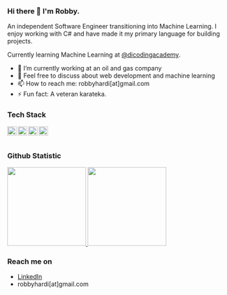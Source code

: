 ### Hi there 👋 I'm Robby.

An independent Software Engineer transitioning into Machine Learning. I enjoy working with C# and have made it my primary language for building projects.

Currently learning Machine Learning at <a href="https://github.com/dicodingacademy">@dicodingacademy</a>.

- 🔭 I’m currently working at an oil and gas company
- 💬 Feel free to discuss about web development and machine learning
- 📫 How to reach me: robbyhardi[at]gmail.com
- ⚡ Fun fact: A veteran karateka.

### Tech Stack
  <a href="https://en.wikipedia.org/wiki/Javascript"><img align="left" alt="JavaScript" title="JavaScript" width="21px" src="https://upload.wikimedia.org/wikipedia/commons/9/99/Unofficial_JavaScript_logo_2.svg" /></a>
  <a href="https://dotnet.microsoft.com/en-us/"><img align="left" alt=".NET" title="NodeJS" width="21px" src="https://raw.githubusercontent.com/dotnet/brand/c7d0f51b8ec59531332d05fb27a5b758a7a3d689/logo/dotnet-logo.svg" /></a>
  <a href="https://www.python.org/"><img align="left" alt="Python" title="Python" width="21px" src="https://upload.wikimedia.org/wikipedia/commons/thumb/c/c3/Python-logo-notext.svg/800px-Python-logo-notext.svg.png" /></a>
  <a href="https://developers.google.com/apps-script"><img align="left" alt="GAS" title="GAS" width="21px" src="https://w7.pngwing.com/pngs/931/758/png-transparent-google-script-apps-logo-icon-thumbnail.png" /></a>
  <br>
  <br>
  
### Github Statistic
<p align="left">
<a href="https://github.com/robbyhardi">
  <img height="180em" src="https://github-readme-stats-eight-theta.vercel.app/api?username=robbyhardi&show_icons=true&theme=algolia&include_all_commits=true&count_private=true"/>
  <img height="180em" src="https://github-readme-stats-eight-theta.vercel.app/api/top-langs/?username=robbyhardi&layout=compact&langs_count=8&theme=algolia"/>
</a>
</p>

### Reach me on
- <a href="https://linkedin.com/in/robbyhardi/">LinkedIn</a>
- robbyhardi[at]gmail.com

<!--
**robbyhardi/robbyhardi** is a ✨ _special_ ✨ repository because its `README.md` (this file) appears on your GitHub profile.

Here are some ideas to get you started:

- 🔭 I’m currently working on ...
- 🌱 I’m currently learning ...
- 👯 I’m looking to collaborate on ...
- 🤔 I’m looking for help with ...
- 💬 Ask me about ...
- 📫 How to reach me: ...
- 😄 Pronouns: ...
- ⚡ Fun fact: ...
-->
